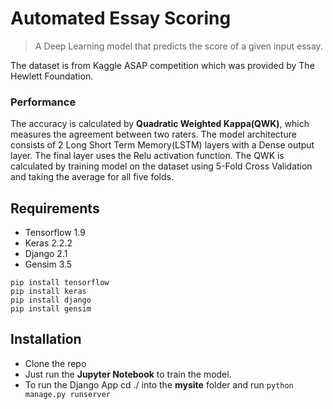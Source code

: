 # Automated Essay Scoring
> A Deep Learning model that predicts the score of a given input essay. 

The dataset is from Kaggle ASAP competition which was provided by The Hewlett Foundation.


### Performance
The accuracy is calculated by **Quadratic Weighted Kappa(QWK)**, which measures the agreement between two raters. The model architecture consists of 2 Long Short Term Memory(LSTM) layers with a Dense output layer. The final layer uses the Relu activation function. The QWK is calculated by training model on the dataset using 5-Fold Cross Validation and taking the average for all five folds.


## Requirements
- Tensorflow 1.9
- Keras 2.2.2
- Django 2.1
- Gensim 3.5

```
pip install tensorflow
pip install keras
pip install django
pip install gensim

```

## Installation 
- Clone the repo
- Just run the **Jupyter Notebook** to train the model.
- To run the Django App cd ./ into the **mysite** folder and run ```python manage.py runserver```
